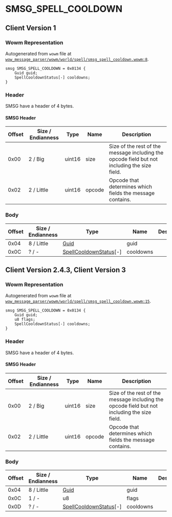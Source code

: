 # SMSG_SPELL_COOLDOWN

## Client Version 1

### Wowm Representation

Autogenerated from `wowm` file at [`wow_message_parser/wowm/world/spell/smsg_spell_cooldown.wowm:8`](https://github.com/gtker/wow_messages/tree/main/wow_message_parser/wowm/world/spell/smsg_spell_cooldown.wowm#L8).
```rust,ignore
smsg SMSG_SPELL_COOLDOWN = 0x0134 {
    Guid guid;
    SpellCooldownStatus[-] cooldowns;
}
```
### Header

SMSG have a header of 4 bytes.

#### SMSG Header

| Offset | Size / Endianness | Type   | Name   | Description |
| ------ | ----------------- | ------ | ------ | ----------- |
| 0x00   | 2 / Big           | uint16 | size   | Size of the rest of the message including the opcode field but not including the size field.|
| 0x02   | 2 / Little        | uint16 | opcode | Opcode that determines which fields the message contains.|

### Body

| Offset | Size / Endianness | Type | Name | Description | Comment |
| ------ | ----------------- | ---- | ---- | ----------- | ------- |
| 0x04 | 8 / Little | [Guid](../spec/packed-guid.md) | guid |  |  |
| 0x0C | ? / - | [SpellCooldownStatus](spellcooldownstatus.md)[-] | cooldowns |  |  |

## Client Version 2.4.3, Client Version 3

### Wowm Representation

Autogenerated from `wowm` file at [`wow_message_parser/wowm/world/spell/smsg_spell_cooldown.wowm:15`](https://github.com/gtker/wow_messages/tree/main/wow_message_parser/wowm/world/spell/smsg_spell_cooldown.wowm#L15).
```rust,ignore
smsg SMSG_SPELL_COOLDOWN = 0x0134 {
    Guid guid;
    u8 flags;
    SpellCooldownStatus[-] cooldowns;
}
```
### Header

SMSG have a header of 4 bytes.

#### SMSG Header

| Offset | Size / Endianness | Type   | Name   | Description |
| ------ | ----------------- | ------ | ------ | ----------- |
| 0x00   | 2 / Big           | uint16 | size   | Size of the rest of the message including the opcode field but not including the size field.|
| 0x02   | 2 / Little        | uint16 | opcode | Opcode that determines which fields the message contains.|

### Body

| Offset | Size / Endianness | Type | Name | Description | Comment |
| ------ | ----------------- | ---- | ---- | ----------- | ------- |
| 0x04 | 8 / Little | [Guid](../spec/packed-guid.md) | guid |  |  |
| 0x0C | 1 / - | u8 | flags |  |  |
| 0x0D | ? / - | [SpellCooldownStatus](spellcooldownstatus.md)[-] | cooldowns |  |  |

